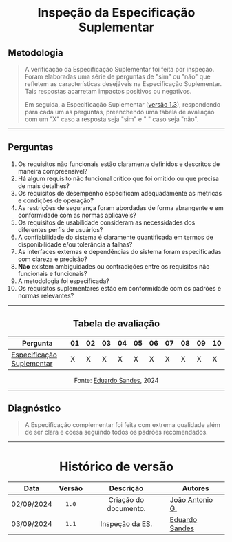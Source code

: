 <center>

# Inspeção da Especificação Suplementar

</center>

## Metodologia

> A verificação da Especificação Suplementar foi feita por inspeção. Foram elaboradas uma série de perguntas de "sim" ou "não" que refletem as características desejáveis na Especificação Suplementar. Tais respostas acarretam impactos positivos ou negativos.
>
> Em seguida, a Especificação Suplementar ([versão 1.3](/Modulo-2/es.md)), respondendo para cada um as perguntas, preenchendo uma tabela de avaliação com um "X" caso a resposta seja "sim" e " " caso seja "não". 

---

## Perguntas

1. Os requisitos não funcionais estão claramente definidos e descritos de maneira compreensível?
2. Há algum requisito não funcional crítico que foi omitido ou que precisa de mais detalhes?
3. Os requisitos de desempenho especificam adequadamente as métricas e condições de operação?
4. As restrições de segurança foram abordadas de forma abrangente e em conformidade com as normas aplicáveis?
5. Os requisitos de usabilidade consideram as necessidades dos diferentes perfis de usuários?
6. A confiabilidade do sistema é claramente quantificada em termos de disponibilidade e/ou tolerância a falhas?
7. As interfaces externas e dependências do sistema foram especificadas com clareza e precisão?
8. **Não** existem ambiguidades ou contradições entre os requisitos não funcionais e funcionais?
9. A metodologia foi especificada?
10. Os requisitos suplementares estão em conformidade com os padrões e normas relevantes?

---
<center>

## Tabela de avaliação

</center>

<div style="margin: 0 auto; width: fit-content;">

| Pergunta                                     | 01 | 02 | 03 | 04 | 05 | 06 | 07 | 08 | 09 | 10 |
|----------------------------------------------|----|----|----|----|----|----|----|----|----|----|
| [Especificação Suplementar](/Modulo-2/es.md) | X  | X  | X  | X  | X  | X  | X  | X  | X  | X  |

<center>

Fonte: [Eduardo Sandes](https://github.com/DiceRunner714), 2024

</center>

</div>

---

## Diagnóstico

> A Especificação complementar foi feita com extrema qualidade além de ser clara e coesa seguindo todos os padrões recomendados.

---

<center>

# Histórico de versão

</center>

<div style="margin: 0 auto; width: fit-content;">

|    Data    | Versão |       Descrição       | Autores                                            |
|:----------:|:------:|:---------------------:|----------------------------------------------------|
| 02/09/2024 | `1.0`  | Criação do documento. | [João Antonio G.](https://github.com/joaoseisei)   |
| 03/09/2024 | `1.1`  |    Inspeção da ES.    | [Eduardo Sandes](https://github.com/DiceRunner714) |


</div>
